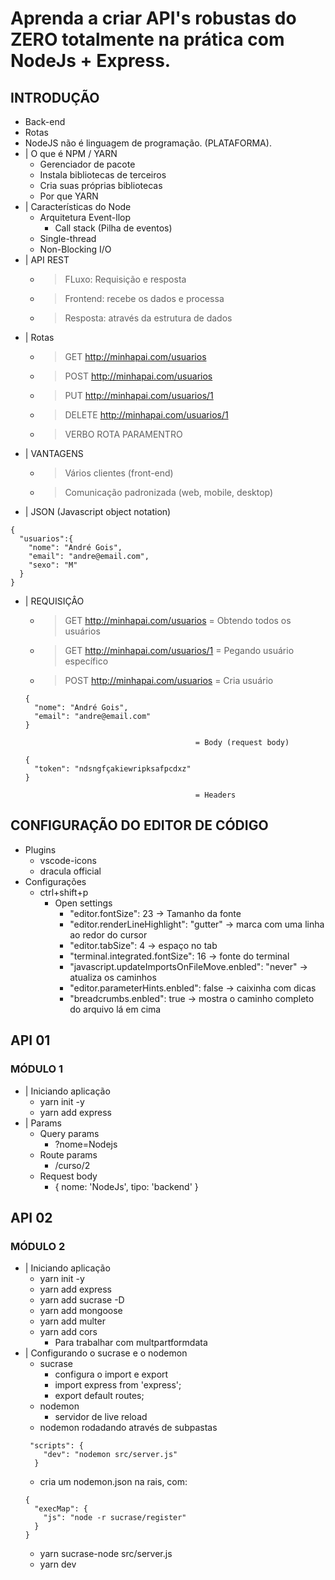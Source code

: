 # Aprenda a criar API's robustas do ZERO totalmente na prática com NodeJs + Express.

## INTRODUÇÃO
- Back-end
- Rotas
- NodeJS não é linguagem de programação. (PLATAFORMA).
- | O que é NPM / YARN
  - Gerenciador de pacote
  - Instala bibliotecas de terceiros
  - Cria suas próprias bibliotecas
  - Por que YARN
- | Características do Node
  - Arquitetura Event-llop
    - Call stack (Pilha de eventos)
  - Single-thread
  - Non-Blocking I/O
- | API REST
  - > FLuxo: Requisição e resposta
  - > Frontend: recebe os dados e processa
  - > Resposta: através da estrutura de dados
- | Rotas
  - > GET http://minhapai.com/usuarios
  - > POST http://minhapai.com/usuarios
  - > PUT http://minhapai.com/usuarios/1
  - > DELETE http://minhapai.com/usuarios/1
  - > VERBO     ROTA      PARAMENTRO
- | VANTAGENS
  - > Vários clientes (front-end)
  - > Comunicação padronizada (web, mobile, desktop)
- | JSON (Javascript object notation)
```
{
  "usuarios":{
    "nome": "André Gois",
    "email": "andre@email.com",
    "sexo": "M"
  }
}
```
- | REQUISIÇÂO
  - > GET http://minhapai.com/usuarios      = Obtendo todos os usuários
  - > GET http://minhapai.com/usuarios/1    = Pegando usuário específico
  - > POST http://minhapai.com/usuarios     = Cria usuário
  ```
  {
    "nome": "André Gois",
    "email": "andre@email.com"
  }
  ```                                       
                                            = Body (request body)
  ```
  {
    "token": "ndsngfçakiewripksafpcdxz"
  }
  ```                                       
                                            = Headers

## CONFIGURAÇÃO DO EDITOR DE CÓDIGO
- Plugins
  - vscode-icons
  - dracula official
- Configurações
  - ctrl+shift+p
    - Open settings
      - "editor.fontSize": 23                                 -> Tamanho da fonte
      - "editor.renderLineHighlight": "gutter"                -> marca com uma linha ao redor do cursor
      - "editor.tabSize": 4                                   -> espaço no tab
      - "terminal.integrated.fontSize": 16                    -> fonte do terminal
      - "javascript.updateImportsOnFileMove.enbled": "never"  -> atualiza os caminhos
      - "editor.parameterHints.enbled": false                 -> caixinha com dicas
      - "breadcrumbs.enbled": true                            -> mostra o caminho completo do arquivo lá em cima
## API 01
  ### MÓDULO 1
  - | Iniciando aplicação
    - yarn init -y
    - yarn add express
  - | Params
    - Query params
      - ?nome=Nodejs
    - Route params
      - /curso/2
    - Request body
      - { nome: 'NodeJs', tipo: 'backend' }

## API 02
  ### MÓDULO 2
  - | Iniciando aplicação
    - yarn init -y
    - yarn add express 
    - yarn add sucrase -D
    - yarn add mongoose
    - yarn add multer    
    - yarn add cors
        - Para trabalhar com multpartformdata
  - | Configurando o sucrase e o nodemon
    - sucrase
      - configura o import e export
      - import express from 'express'; 
      - export default routes;
    - nodemon
      - servidor de live reload
    - nodemon rodadando através de subpastas
    ```
     "scripts": {
        "dev": "nodemon src/server.js"
      }
    ```
    - cria um nodemon.json na rais, com:
    ````
    {
      "execMap": {
        "js": "node -r sucrase/register"
      }
    }
    ````
    - yarn sucrase-node src/server.js
    - yarn dev
